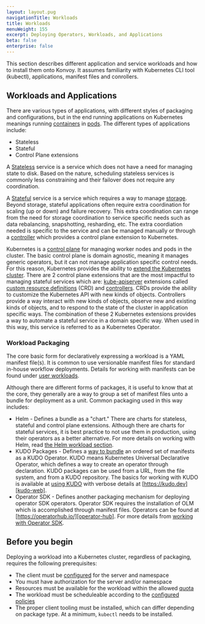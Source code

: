 ```yaml
---
layout: layout.pug
navigationTitle: Workloads
title: Workloads
menuWeight: 155
excerpt: Deploying Operators, Workloads, and Applications
beta: false
enterprise: false
---
```


<!-- markdownlint-disable MD004 MD007 MD025 MD030 -->

This section describes different application and service workloads and how to install them onto Konvoy. It assumes familiarity with Kubernetes CLI tool (kubectl), applications, manifest files and conrollers.

## Workloads and Applications

There are various types of applications, with different styles of packaging and configurations, but in the end running applications on Kubernetes meanings running [containers][containers] in [pods][pods]. The different types of applications include:

* Stateless
* Stateful
* Control Plane extensions

A [Stateless][stateless] service is a service which does not have a need for managing state to disk. Based on the nature, scheduling stateless services is commonly less constraining and their failover does not require any coordination.

A [Stateful][stateful] service is a service which requires a way to manage [storage][storage]. Beyond storage, stateful applications often require extra coordination for scaling (up or down) and failure recovery. This extra coordination can range from the need for storage coordination to service specific needs such as data rebalancing, snapshotting, resharding, etc. The extra coordiation needed is specific to the service and can be managed manually or through a [controller][controller] which provides a control plane extension to Kubernetes.

Kubernetes is a [control plane][control-plane] for managing worker nodes and pods in the cluster. The basic control plane is domain agnostic, meaning it manages generic operators, but it can not manage application specific control needs. For this reason, Kubernetes provides the ability to [extend the Kubernetes cluster][extend-kubernetes]. There are 2 control plane extensions that are the most impactful to managing stateful services which are: [kube-apiserver][kube-apiserver] extensions called [custom resource definitions][crds] (CRD) and [controllers][controller]. CRDs provide the ability to customize the Kubernetes API with new kinds of objects. Controllers provide a way interact with new kinds of objects, observe new and existing kinds of objects, and to respond to the state of the cluster in application specific ways. The combination of these 2 Kubernetes extensions provides a way to automate a stateful service in a domain specific way. When used in this way, this service is referred to as a Kubernetes Operator.

### Workload Packaging

The core basic form for declaratively expressing a workload is a YAML manifest file(s). It is common to use versionable manifest files for standard in-house workflow deployments. Details for working with manifests can be found under [user workloads](user-workloads).

Although there are different forms of packages, it is useful to know that at the core, they generally are a way to group a set of manifest files unto a bundle for deployment as a unit. Common packaging used in this way includes:

- Helm - Defines a bundle as a "chart." There are charts for stateless, stateful and control plane extensions. Although there are charts for stateful services, it is best practice to not use them in production, using their operators as a better alternative. For more details on working with Helm, read [the Helm workload section][helm].
- KUDO Packages - Defines a [way to bundle][kudo-package] an ordered set of manifests as a KUDO Operator. KUDO means Kubernetes Universal Declarative Operator, which defines a way to create an operator through declaration. KUDO packages can be used from a URL, from the file system, and from a KUDO repository. The basics for working with KUDO is available at [using KUDO][kudo] with verbose details at [https://kudo.dev][kudo-web].
- Operator SDK - Defines another packaging mechanism for deploying operator SDK operators. Operator SDK requires the installation of OLM which is accomplished through manifest files. Operators can be found at [https://operatorhub.io/][operator-hub]. For more details from [working with Operator SDK][operator-sdk].

## Before you begin
Deploying a workload into a Kubernetes cluster, regardless of packaging, requires the following prerequisites:

- The client must be [configured][configured] for the server and namespace
- You must have authorization for the server and/or namespace
- Resources must be available for the workload within the allowed [quota][quota]
- The workload must be scheduleable according to the [configured policies][schedulable]
- The proper client tooling must be installed, which can differ depending on package type. At a minimum, `kubectl` needs to be installed.

[configured]: https://kubernetes.io/docs/concepts/configuration/organize-cluster-access-kubeconfig/
[containers]: https://kubernetes.io/docs/concepts/containers/
[control-plane]: https://kubernetes.io/docs/concepts/overview/components/#:~:text=A%20Kubernetes%20cluster%20consists%20of,set%20of%20machines%20called%20nodes.&text=The%20worker%20node(s)%20host,the%20Pods%20in%20the%20cluster
[controller]: https://kubernetes.io/docs/concepts/architecture/controller/
[crds]: https://kubernetes.io/docs/concepts/extend-kubernetes/api-extension/custom-resources/
[extend-kubernetes]: https://kubernetes.io/docs/concepts/extend-kubernetes/extend-cluster/
[kube-apiserver]: https://kubernetes.io/docs/reference/command-line-tools-reference/kube-apiserver/
[kudo]: operators/kudo
[kudo-package]: https://kudo.dev/docs/developing-operators/getting-started.html#package-structure
[kudo-web]: https://kudo.dev
[helm]: helm/
[operator-hub]: https://operatorhub.io/
[operator-sdk]: operators/operator-sdk
[pods]: https://kubernetes.io/docs/concepts/workloads/pods/
[quota]: https://kubernetes.io/docs/concepts/policy/resource-quotas/
[schedulable]: https://kubernetes.io/docs/concepts/scheduling-eviction/
[stateful]: https://kubernetes.io/docs/tasks/run-application/run-replicated-stateful-application/
[stateless]: https://kubernetes.io/docs/tasks/run-application/run-stateless-application-deployment/
[storage]: ../storage
[user-workloads]: user-workloads
